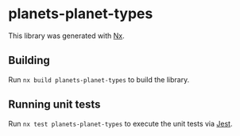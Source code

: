 # planets-planet-types

This library was generated with [Nx](https://nx.dev).



## Building

Run `nx build planets-planet-types` to build the library.





## Running unit tests

Run `nx test planets-planet-types` to execute the unit tests via [Jest](https://jestjs.io).


